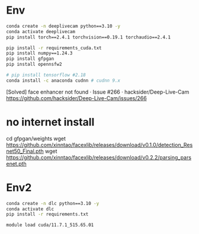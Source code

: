 # Env

```bash
conda create -n deeplivecam python==3.10 -y
conda activate deeplivecam
pip install torch==2.4.1 torchvision==0.19.1 torchaudio==2.4.1

pip install -r requirements_cuda.txt
pip install numpy==1.24.3
pip install gfpgan
pip install opennsfw2

# pip install tensorflow #2.18
conda install -c anaconda cudnn # cudnn 9.x
```

[Solved] face enhancer not found &#183; Issue #266 &#183; hacksider/Deep-Live-Cam
https://github.com/hacksider/Deep-Live-Cam/issues/266

# no internet install
cd gfpgan/weights
wget https://github.com/xinntao/facexlib/releases/download/v0.1.0/detection_Resnet50_Final.pth
wget https://github.com/xinntao/facexlib/releases/download/v0.2.2/parsing_parsenet.pth


# Env2

```bash
conda create -n dlc python==3.10 -y
conda activate dlc
pip install -r requirements.txt

module load cuda/11.7.1_515.65.01

```
